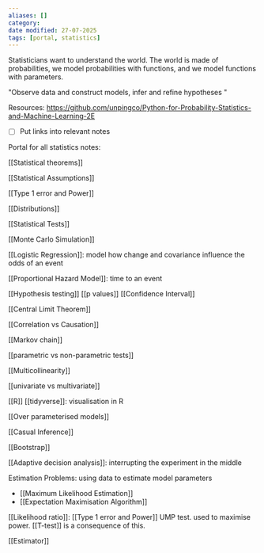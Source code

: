 ```yaml
---
aliases: []
category:
date modified: 27-07-2025
tags: [portal, statistics]
---
```

Statisticians want to understand the world. The world is made of probabilities, we model probabilities with functions, and we model functions with parameters.

"Observe data and construct models, infer and refine hypotheses "

Resources:
https://github.com/unpingco/Python-for-Probability-Statistics-and-Machine-Learning-2E
- [ ] Put links into relevant notes

Portal for all statistics notes:

[[Statistical theorems]]

[[Statistical Assumptions]]

[[Type 1 error and Power]]

[[Distributions]]

[[Statistical Tests]]

[[Monte Carlo Simulation]]

[[Logistic Regression]]: model how change and covariance influence the odds of an event

[[Proportional Hazard Model]]: time to an event

[[Hypothesis testing]]
[[p values]]
[[Confidence Interval]]

[[Central Limit Theorem]]

[[Correlation vs Causation]]

[[Markov chain]]

[[parametric vs non-parametric tests]]

[[Multicollinearity]]

[[univariate vs multivariate]]

[[R]]
[[tidyverse]]: visualisation in R

[[Over parameterised models]]

[[Casual Inference]]

[[Bootstrap]]

[[Adaptive decision analysis]]: interrupting the experiment in the middle

Estimation Problems: using data to estimate model parameters
- [[Maximum Likelihood Estimation]]
- [[Expectation Maximisation Algorithm]]

[[Likelihood ratio]]: [[Type 1 error and Power]] UMP test. used to maximise power. [[T-test]] is a consequence of this.

[[Estimator]]

